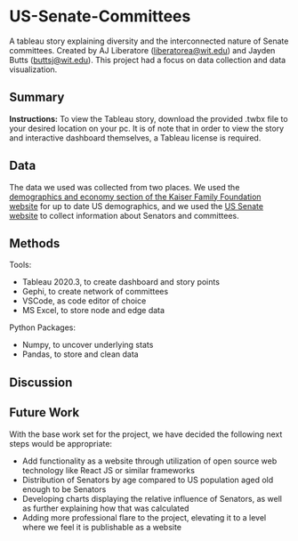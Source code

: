 # US-Senate-Committees
A tableau story explaining diversity and the interconnected nature of Senate committees. Created by AJ Liberatore (liberatorea@wit.edu) and Jayden Butts (buttsj@wit.edu). This project had a focus on data collection and data visualization.

## Summary
**Instructions:** To view the Tableau story, download the provided .twbx file to your desired location on your pc. It is of note that in order to view the story and interactive dashboard themselves, a Tableau license is required.

## Data
The data we used was collected from two places. We used the [demographics and economy section of the Kaiser Family Foundation website](https://www.kff.org/state-category/demographics-and-the-economy/) for up to date US demographics, and we used the [US Senate website](https://www.senate.gov/reference/stats_and_lists.htm) to collect information about Senators and committees.

## Methods
Tools:
* Tableau 2020.3, to create dashboard and story points
* Gephi, to create network of committees
* VSCode, as code editor of choice
* MS Excel, to store node and edge data

Python Packages:
* Numpy, to uncover underlying stats
* Pandas, to store and clean data

## Discussion

## Future Work
With the base work set for the project, we have decided the following next steps would be appropriate:
* Add functionality as a website through utilization of open source web technology like React JS or similar frameworks
* Distribution of Senators by age compared to US population aged old enough to be Senators
* Developing charts displaying the relative influence of Senators, as well as further explaining how that was calculated
* Adding more professional flare to the project, elevating it to a level where we feel it is publishable as a website
